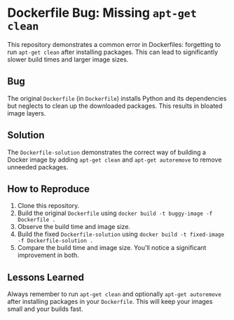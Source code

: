 # Dockerfile Bug: Missing `apt-get clean`

This repository demonstrates a common error in Dockerfiles: forgetting to run `apt-get clean` after installing packages. This can lead to significantly slower build times and larger image sizes.

## Bug

The original `Dockerfile` (in `Dockerfile`) installs Python and its dependencies but neglects to clean up the downloaded packages. This results in bloated image layers.

## Solution

The `Dockerfile-solution` demonstrates the correct way of building a Docker image by adding `apt-get clean` and `apt-get autoremove`  to remove unneeded packages.

## How to Reproduce

1. Clone this repository.
2. Build the original `Dockerfile` using `docker build -t buggy-image -f Dockerfile .`
3. Observe the build time and image size.
4. Build the fixed `Dockerfile-solution` using `docker build -t fixed-image -f Dockerfile-solution .`
5. Compare the build time and image size. You'll notice a significant improvement in both.

## Lessons Learned

Always remember to run `apt-get clean` and optionally `apt-get autoremove` after installing packages in your `Dockerfile`. This will keep your images small and your builds fast.